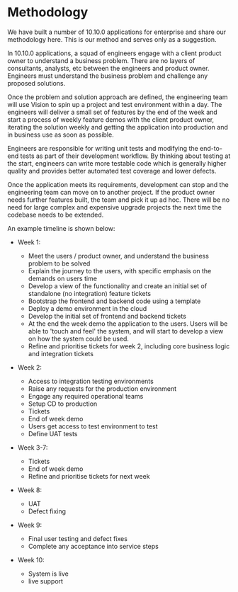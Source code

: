 # Methodology

We have built a number of 10.10.0 applications for enterprise and share our methodology here. This is our method
and serves only as a suggestion.

In 10.10.0 applications, a squad of engineers engage with a client product owner to understand a business problem.
There are no layers of consultants, analysts, etc between the engineers and product owner. Engineers must
understand the business problem and challenge any proposed solutions.

Once the problem and solution approach are defined, the engineering team will use Vision to spin up a project and
test environment within a day. The engineers will deliver a small set of features by the end of the week and
start a process of weekly feature demos with the client product owner, iterating the solution weekly and getting
the application into production and in business use as soon as possible.

Engineers are responsible for writing unit tests and modifying the end-to-end tests as part of their development workflow. By thinking about testing at the start, engineers can write more testable code which is generally higher quality and provides better automated test coverage and lower defects.

Once the application meets its requirements, development can stop and the engineering team can move on to another
project. If the product owner needs further features built, the team and pick it up ad hoc. There will be no need
for large complex and expensive upgrade projects the next time the codebase needs to be extended.

An example timeline is shown below:

- Week 1:

  - Meet the users / product owner, and understand the business problem to be solved
  - Explain the journey to the users, with specific emphasis on the demands on users time
  - Develop a view of the functionality and create an initial set of standalone (no integration) feature tickets
  - Bootstrap the frontend and backend code using a template
  - Deploy a demo environment in the cloud
  - Develop the initial set of frontend and backend tickets
  - At the end the week demo the application to the users. Users will be able to 'touch and feel' the system, and will start to develop a view on how the system could be used.
  - Refine and prioritise tickets for week 2, including core business logic and integration tickets

- Week 2:

  - Access to integration testing environments
  - Raise any requests for the production environment
  - Engage any required operational teams
  - Setup CD to production
  - Tickets
  - End of week demo
  - Users get access to test environment to test
  - Define UAT tests

- Week 3-7:

  - Tickets
  - End of week demo
  - Refine and prioritise tickets for next week

- Week 8:

  - UAT
  - Defect fixing

- Week 9:

  - Final user testing and defect fixes
  - Complete any acceptance into service steps

- Week 10:
  - System is live
  - live support
